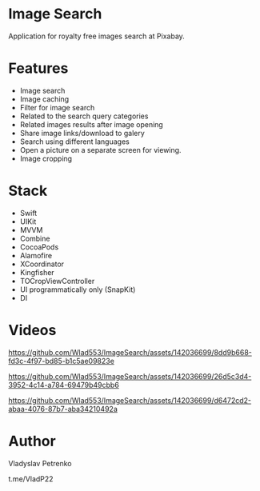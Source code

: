 # Image Search
Application for royalty free images search at Pixabay.

# Features
* Image search
* Image caching
* Filter for image search
* Related to the search query categories
* Related images results after image opening
* Share image links/download to galery
* Search using different languages
* Open a picture on a separate screen for viewing.
* Image cropping

# Stack
* Swift
* UIKit
* MVVM
* Combine
* CocoaPods
* Alamofire
* XCoordinator
* Kingfisher
* TOCropViewController
* UI programmatically only (SnapKit)
* DI

# Videos

https://github.com/Wlad553/ImageSearch/assets/142036699/8dd9b668-fd3c-4f97-bd85-b1c5ae09823e


https://github.com/Wlad553/ImageSearch/assets/142036699/26d5c3d4-3952-4c14-a784-69479b49cbb6


https://github.com/Wlad553/ImageSearch/assets/142036699/d6472cd2-abaa-4076-87b7-aba34210492a


# Author
Vladyslav Petrenko

t.me/VladP22
